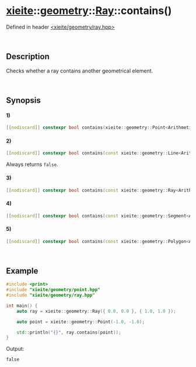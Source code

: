 # [xieite](../../../../../xieite.md)\:\:[geometry](../../../../../geometry.md)\:\:[Ray<Arithmetic>](../../../ray.md)\:\:contains\(\)
Defined in header [<xieite/geometry/ray.hpp>](../../../../../../include/xieite/geometry/ray.hpp)

&nbsp;

## Description
Checks whether a ray contains another geometrical element.

&nbsp;

## Synopsis
#### 1)
```cpp
[[nodiscard]] constexpr bool contains(xieite::geometry::Point<Arithmetic> point) const noexcept;
```
#### 2)
```cpp
[[nodiscard]] constexpr bool contains(const xieite::geometry::Line<Arithmetic>&) const noexcept;
```
Always returns `false`.
#### 3)
```cpp
[[nodiscard]] constexpr bool contains(const xieite::geometry::Ray<Arithmetic>& ray) const noexcept;
```
#### 4)
```cpp
[[nodiscard]] constexpr bool contains(const xieite::geometry::Segment<Arithmetic>& segment) const noexcept;
```
#### 5)
```cpp
[[nodiscard]] constexpr bool contains(const xieite::geometry::Polygon<Arithmetic>& polygon) const noexcept;
```

&nbsp;

## Example
```cpp
#include <print>
#include "xieite/geometry/point.hpp"
#include "xieite/geometry/ray.hpp"

int main() {
    auto ray = xieite::geometry::Ray({ 0.0, 0.0 }, { 1.0, 1.0 });

    auto point = xieite::geometry::Point(-1.0, -1.0);

    std::println("{}", ray.contains(point));
}
```
Output:
```
false
```

